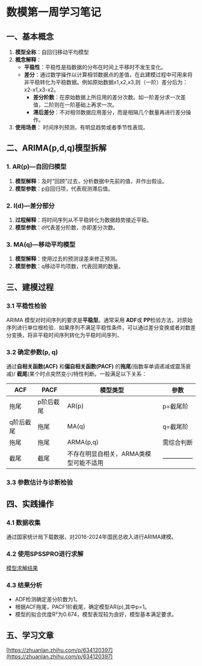 # 数模第一周学习笔记

## 一、基本概念
1. **模型全称**：自回归移动平均模型
2. **概念解释**：
   - **平稳性**：平稳性是指数据的分布在时间上平移时不发生变化。
   - **差分**：通过数学操作以计算相邻数据点的差值，在此建模过程中可用来将非平稳转化为平稳数据。例如原始数据x1,x2,x3,则（一阶）差分后为：x2-x1,x3-x2。
     - **差分阶数**：在原始数据上所应用的差分次数。如一阶差分求一次差值，二阶则在一阶基础上再求一次。
     - **滞后差分**：不对相邻数据应用差分，而是相隔几个数量再进行差分操作。
3. **使用场景**： 时间序列预测，有明显趋势或者季节性表现。

## 二、ARIMA(p,d,q)模型拆解

### 1. AR(p)—自回归模型
1. **模型解释**：及时“回顾”过去，分析数据中先前的值，并作出假设。
2. **模型参数**：p自回归项，代表观测滞后值。

### 2. I(d)—差分部分
1. **过程解释**：将时间序列从不平稳转化为数据趋势接近平稳。
2. **模型参数**：d代表差分阶数，亦即差分次数。

### 3. MA(q)—移动平均模型
1. **模型解释**：使用过去的预测误差来修正预测。
2. **模型参数**：q移动平均项数，代表回溯的数量。

## 三、建模过程
### 3.1 平稳性检验
ARIMA 模型对时间序列的要求是**平稳型**。通常采用 **ADF**或 **PP**检验方法，对原始序列进行单位根检验．如果序列不满足平稳性条件，可以通过差分变换或者对数差分变换，将非平稳时间序列转化为平稳时间序列，

### 3.2 确定参数(p, q)
通过**自相关函数(ACF)** 和**偏自相关函数(PACF)** 的**拖尾**(指数率单调递减或震荡衰减)/ **截尾**(某个时点突然变小)特性判断。一般满足以下关系：

|ACF|PACF|模型类型|参数|
|---|---|---|---|
|拖尾|p阶后截尾|AR(p)|p=截尾阶|
|q阶后截尾|拖尾|MA(q)|q=截尾阶|
|拖尾|拖尾|ARMA(p,q)|需综合判断|
|截尾|截尾|不存在明显自相关，ARMA类模型可能不适用|—————|

### 3.3 参数估计与诊断检验

## 四、实践操作

### 4.1 数据收集
通过国家统计局下载数据，对2016-2024年国民总收入进行ARIMA建模。

### 4.2 使用SPSSPRO进行求解
[模型求解结果](https://www.spsspro.com/s/e0fb448e351c4551bdbdc5e1eda7dc73)

### 4.3 结果分析
- ADF检测确定差分阶数为1。
- 根据ACF拖尾，PACF1阶截尾，确定模型AR(p),其中p=1。
- 模型的拟合优度R²为0.674，模型表现较为良好，模型基本满足要求。

## 五、学习文章
[https://zhuanlan.zhihu.com/p/634120397](https://zhuanlan.zhihu.com/p/634120397)